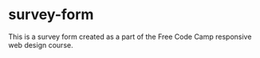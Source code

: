 # survey-form
This is a survey form created as a part of the Free Code Camp responsive web design course.

